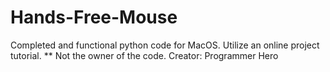 # Hands-Free-Mouse
Completed and functional python code for MacOS. Utilize an online project tutorial. ** Not the owner of the code. Creator: Programmer Hero

